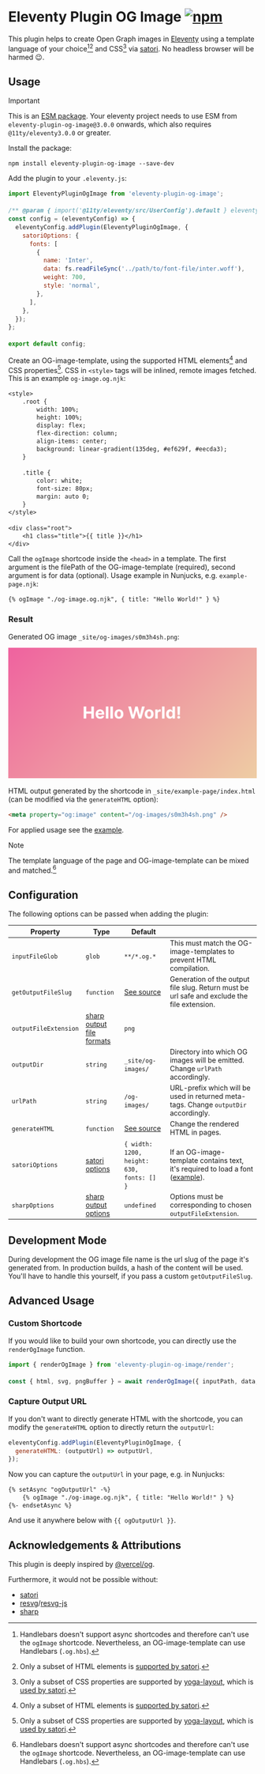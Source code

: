 # Eleventy Plugin OG Image [![npm](https://img.shields.io/npm/v/eleventy-plugin-og-image?color=blue)](https://www.npmjs.com/package/eleventy-plugin-og-image)

This plugin helps to create Open Graph images in [Eleventy](https://www.11ty.dev/) using a template language of your choice[^1][^2] and CSS[^3] via [satori](https://github.com/vercel/satori). No headless browser will be harmed 😉.

## Usage

> [!IMPORTANT]  
> This is an [ESM package](https://gist.github.com/sindresorhus/a39789f98801d908bbc7ff3ecc99d99c). Your eleventy project needs to use ESM from `eleventy-plugin-og-image@3.0.0` onwards, which also requires `@11ty/eleventy3.0.0` or greater. 

Install the package:

```shell
npm install eleventy-plugin-og-image --save-dev
```

Add the plugin to your `.eleventy.js`:

```js
import EleventyPluginOgImage from 'eleventy-plugin-og-image';

/** @param { import('@11ty/eleventy/src/UserConfig').default } eleventyConfig */
const config = (eleventyConfig) => {
  eleventyConfig.addPlugin(EleventyPluginOgImage, {
    satoriOptions: {
      fonts: [
        {
          name: 'Inter',
          data: fs.readFileSync('../path/to/font-file/inter.woff'),
          weight: 700,
          style: 'normal',
        },
      ],
    },
  });
};

export default config;
```

Create an OG-image-template, using the supported HTML elements[^2] and CSS properties[^3]. CSS in `<style>` tags will be inlined, remote images fetched. This is an example `og-image.og.njk`:

```njk
<style>
    .root {
        width: 100%;
        height: 100%;
        display: flex;
        flex-direction: column;
        align-items: center;
        background: linear-gradient(135deg, #ef629f, #eecda3);
    }

    .title {
        color: white;
        font-size: 80px;
        margin: auto 0;
    }
</style>

<div class="root">
    <h1 class="title">{{ title }}</h1>
</div>
```

Call the `ogImage` shortcode inside the `<head>` in a template. The first argument is the filePath of the OG-image-template (required), second argument is for data (optional). Usage example in Nunjucks, e.g. `example-page.njk`:

```njk
{% ogImage "./og-image.og.njk", { title: "Hello World!" } %}
```

### Result

Generated OG image `_site/og-images/s0m3h4sh.png`:

![Generated OG image](./assets/og-image.png)

HTML output generated by the shortcode in `_site/example-page/index.html` (can be modified via the `generateHTML` option):

```html
<meta property="og:image" content="/og-images/s0m3h4sh.png" />
```

For applied usage see the [example](./example).

> [!NOTE]  
> The template language of the page and OG-image-template can be mixed and matched.[^1]

## Configuration

The following options can be passed when adding the plugin:

| Property              | Type                                                                                                       | Default                                   |                                                                                             |
|-----------------------|------------------------------------------------------------------------------------------------------------|-------------------------------------------|---------------------------------------------------------------------------------------------|
| `inputFileGlob`       | `glob`                                                                                                     | `**/*.og.*`                               | This must match the OG-image-templates to prevent HTML compilation.                         |
| `getOutputFileSlug`   | `function`                                                                                                 | [See source](src/mergeOptions.js)         | Generation of the output file slug. Return must be url safe and exclude the file extension. |
| `outputFileExtension` | [sharp output file formats](https://sharp.pixelplumbing.com/api-output#toformat)                           | `png`                                     |                                                                                             |
| `outputDir`           | `string`                                                                                                   | `_site/og-images/`                        | Directory into which OG images will be emitted. Change `urlPath` accordingly.               |
| `urlPath`             | `string`                                                                                                   | `/og-images/`                             | URL-prefix which will be used in returned meta-tags. Change `outputDir` accordingly.        |
| `generateHTML`        | `function`                                                                                                 | [See source](src/mergeOptions.js)         | Change the rendered HTML in pages.                                                          |
| `satoriOptions`       | [satori options](https://github.com/search?q=repo:vercel/satori+%22export+type+SatoriOptions%22&type=code) | `{ width: 1200, height: 630, fonts: [] }` | If an OG-image-template contains text, it's required to load a font ([example](#usage)).    |
| `sharpOptions`        | [sharp output options](https://sharp.pixelplumbing.com/api-output#toformat)                                | `undefined`                               | Options must be corresponding to chosen `outputFileExtension`.                              |

## Development Mode

During development the OG image file name is the url slug of the page it's generated from. In production builds, a hash of the content will be used. You'll have to handle this yourself, if you pass a custom `getOutputFileSlug`.

## Advanced Usage

### Custom Shortcode

If you would like to build your own shortcode, you can directly use the `renderOgImage` function.

```js
import { renderOgImage } from 'eleventy-plugin-og-image/render';

const { html, svg, pngBuffer } = await renderOgImage({ inputPath, data, satoriOptions, templateConfig });
```

### Capture Output URL

If you don't want to directly generate HTML with the shortcode, you can modify the `generateHTML` option to directly return the `outputUrl`:

```js
eleventyConfig.addPlugin(EleventyPluginOgImage, {
  generateHTML: (outputUrl) => outputUrl,
});
```

Now you can capture the `outputUrl` in your page, e.g. in Nunjucks:

```njk
{% setAsync "ogOutputUrl" -%}
    {% ogImage "./og-image.og.njk", { title: "Hello World!" } %}
{%- endsetAsync %}
```

And use it anywhere below with `{{ ogOutputUrl }}`.

## Acknowledgements & Attributions

This plugin is deeply inspired by [@vercel/og](https://vercel.com/docs/concepts/functions/edge-functions/og-image-generation).

Furthermore, it would not be possible without:

- [satori](https://github.com/vercel/satori)
- [resvg](https://github.com/RazrFalcon/resvg/)/[resvg-js](https://github.com/yisibl/resvg-js)
- [sharp](https://github.com/lovell/sharp)

[^1]: Handlebars doesn't support async shortcodes and therefore can't use the `ogImage` shortcode. Nevertheless, an OG-image-template can use Handlebars (`.og.hbs`).
[^2]: Only a subset of HTML elements is [supported by satori](https://github.com/vercel/satori#html-elements).
[^3]: Only a subset of CSS properties are supported by [yoga-layout](https://github.com/facebook/yoga), which is [used by satori](https://github.com/vercel/satori#css).
